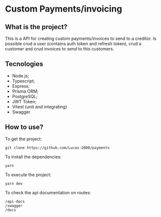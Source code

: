 # Custom Payments/invoicing

## What is the project?

This is a API for creating custom payments/invoices to send to a creditor. Is possible crud a user (contains auth token and refresh token), crud a customer and crud invoices to send to this customers.

## Tecnologies

- Node.js;
- Typescript;
- Express;
- Prisma ORM;
- PostgreSQL;
- JWT Token;
- Vitest (unit and integrating)
- Swagger

## How to use?

To get the project:

```
git clone https://github.com/Lucas-2000/payments
```

To install the dependencies:

```
yarn
```

To execute the project:

```
yarn dev
```

To check the api documentation on routes:

```
/api-docs
/swagger
/docs
```
